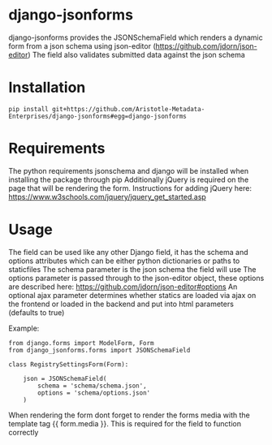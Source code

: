 # django-jsonforms

django-jsonforms provides the JSONSchemaField which renders a dynamic form from a json schema using json-editor (https://github.com/jdorn/json-editor)
The field also validates submitted data against the json schema

# Installation

```
pip install git+https://github.com/Aristotle-Metadata-Enterprises/django-jsonforms#egg=django-jsonforms
```

# Requirements

The python requirements jsonschema and django will be installed when installing the package through pip
Additionally jQuery is required on the page that will be rendering the form. Instructions for adding jQuery here: https://www.w3schools.com/jquery/jquery_get_started.asp

# Usage

The field can be used like any other Django field, it has the schema and options attributes which can be either python dictionaries or paths to staticfiles
The schema parameter is the json schema the field will use
The options parameter is passed through to the json-editor object, these options are described here: https://github.com/jdorn/json-editor#options
An optional ajax parameter determines whether statics are loaded via ajax on the frontend or loaded in the backend and put into html parameters (defaults to true)

Example:
```
from django.forms import ModelForm, Form
from django_jsonforms.forms import JSONSchemaField

class RegistrySettingsForm(Form):

    json = JSONSchemaField(
        schema = 'schema/schema.json',
        options = 'schema/options.json'
    )
```

When rendering the form dont forget to render the forms media with the template tag {{ form.media }}. This is required for the field to function correctly
